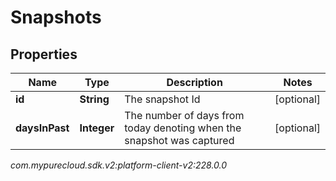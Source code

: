 # Snapshots


## Properties

| Name | Type | Description | Notes |
| ------------ | ------------- | ------------- | ------------- |
| **id** | **String** | The snapshot Id |  [optional] |
| **daysInPast** | **Integer** | The number of days from today denoting when the snapshot was captured |  [optional] |




_com.mypurecloud.sdk.v2:platform-client-v2:228.0.0_
